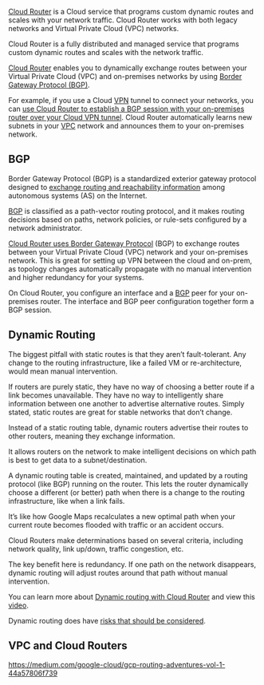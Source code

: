 [Cloud Router](https://cloud.google.com/network-connectivity/docs/router) is a Cloud service that programs custom dynamic routes and scales with your network traffic. Cloud Router works with both legacy networks and Virtual Private Cloud (VPC) networks.

Cloud Router is a fully distributed and managed service that programs custom dynamic routes and scales with the network traffic. 

[Cloud Router](https://cloud.google.com/network-connectivity/docs/router)  enables you to dynamically exchange routes between your Virtual Private Cloud (VPC) and on-premises networks by using [Border Gateway Protocol (BGP)](https://www.wikipedia.org/wiki/Border_Gateway_Protocol). 

For example, if you use a Cloud [VPN](VPN) tunnel to connect your networks, you can [use Cloud Router to establish a BGP session with your on-premises router over your Cloud VPN tunnel](https://medium.com/google-cloud/dynamic-routing-with-cloud-router-9ff5c362d833  ). Cloud Router automatically learns new subnets in your [VPC](VPC) network and announces them to your on-premises network.





## BGP



Border Gateway Protocol (BGP) is a standardized exterior gateway protocol designed to [exchange routing and reachability information](https://www.youtube.com/watch?v=_Z29ZzKeZHc) among autonomous systems (AS) on the Internet. 

[BGP]( https://engineering.fb.com/2021/05/13/data-center-engineering/bgp/   ) is classified as a path-vector routing protocol, and it makes routing decisions based on paths, network policies, or rule-sets configured by a network administrator.


[Cloud Router uses Border Gateway Protocol](https://cloud.google.com/network-connectivity/docs/router/how-to/configuring-bgp) (BGP) to exchange routes between your Virtual Private Cloud (VPC) network and your on-premises network.  This is great for setting up VPN between the cloud and on-prem, as topology changes automatically propagate with no manual intervention and higher redundancy for your systems.

On Cloud Router, you configure an interface and a [BGP](https://en.wikipedia.org/wiki/Border_Gateway_Protocol) peer for your on-premises router. The interface and BGP peer configuration together form a BGP session.





## Dynamic Routing

The biggest pitfall with static routes is that they aren’t fault-tolerant. Any change to the routing infrastructure, like a failed VM or re-architecture, would mean manual intervention. 

If routers are purely static, they have no way of choosing a better route if a link becomes unavailable. They have no way to intelligently share information between one another to advertise alternative routes. Simply stated, static routes are great for stable networks that don’t change.

<!--
<img src="https://miro.medium.com/max/5400/1*yZclHkU5wb-xTGj8fhb24w.png" width="500">
-->


Instead of a static routing table, dynamic routers advertise their routes to other routers, meaning they exchange information. 

It allows routers on the network to make intelligent decisions on which path is best to get data to a subnet/destination. 

A dynamic routing table is created, maintained, and updated by a routing protocol (like BGP) running on the router. This lets the router dynamically choose a different (or better) path when there is a change to the routing infrastructure, like when a link fails. 

It’s like how Google Maps recalculates a new optimal path when your current route becomes flooded with traffic or an accident occurs. 

Cloud Routers make determinations based on several criteria, including network quality, link up/down, traffic congestion, etc. 

The key benefit here is redundancy. If one path on the network disappears, dynamic routing will adjust routes around that path without manual intervention.

You can learn more about [Dynamic routing with Cloud Router](https://medium.com/google-cloud/dynamic-routing-with-cloud-router-9ff5c362d833) and view this [video](https://www.youtube.com/watch?v=K_xb_j46YOk).


Dynamic routing does have [risks that should be considered](  https://www.wired.com/story/bgp-routing-manrs-google-fix/  ).


## VPC and Cloud Routers

https://medium.com/google-cloud/gcp-routing-adventures-vol-1-44a57806f739
